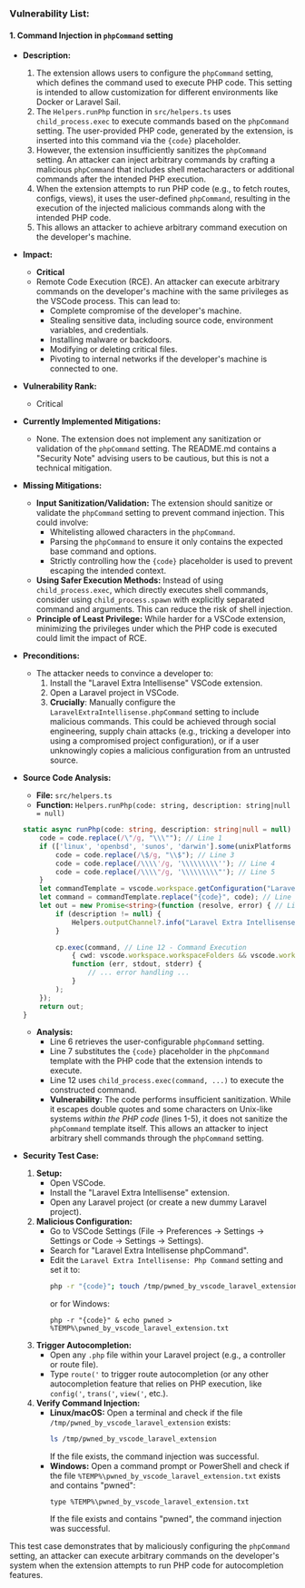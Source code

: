 ### Vulnerability List:

#### 1. Command Injection in `phpCommand` setting

- **Description:**
    1. The extension allows users to configure the `phpCommand` setting, which defines the command used to execute PHP code. This setting is intended to allow customization for different environments like Docker or Laravel Sail.
    2. The `Helpers.runPhp` function in `src/helpers.ts` uses `child_process.exec` to execute commands based on the `phpCommand` setting. The user-provided PHP code, generated by the extension, is inserted into this command via the `{code}` placeholder.
    3. However, the extension insufficiently sanitizes the `phpCommand` setting. An attacker can inject arbitrary commands by crafting a malicious `phpCommand` that includes shell metacharacters or additional commands after the intended PHP execution.
    4. When the extension attempts to run PHP code (e.g., to fetch routes, configs, views), it uses the user-defined `phpCommand`, resulting in the execution of the injected malicious commands along with the intended PHP code.
    5. This allows an attacker to achieve arbitrary command execution on the developer's machine.

- **Impact:**
    - **Critical**
    - Remote Code Execution (RCE). An attacker can execute arbitrary commands on the developer's machine with the same privileges as the VSCode process. This can lead to:
        - Complete compromise of the developer's machine.
        - Stealing sensitive data, including source code, environment variables, and credentials.
        - Installing malware or backdoors.
        - Modifying or deleting critical files.
        - Pivoting to internal networks if the developer's machine is connected to one.

- **Vulnerability Rank:**
    - Critical

- **Currently Implemented Mitigations:**
    - None. The extension does not implement any sanitization or validation of the `phpCommand` setting. The README.md contains a "Security Note" advising users to be cautious, but this is not a technical mitigation.

- **Missing Mitigations:**
    - **Input Sanitization/Validation:** The extension should sanitize or validate the `phpCommand` setting to prevent command injection. This could involve:
        - Whitelisting allowed characters in the `phpCommand`.
        - Parsing the `phpCommand` to ensure it only contains the expected base command and options.
        - Strictly controlling how the `{code}` placeholder is used to prevent escaping the intended context.
    - **Using Safer Execution Methods:** Instead of using `child_process.exec`, which directly executes shell commands, consider using `child_process.spawn` with explicitly separated command and arguments. This can reduce the risk of shell injection.
    - **Principle of Least Privilege:** While harder for a VSCode extension, minimizing the privileges under which the PHP code is executed could limit the impact of RCE.

- **Preconditions:**
    - The attacker needs to convince a developer to:
        1. Install the "Laravel Extra Intellisense" VSCode extension.
        2. Open a Laravel project in VSCode.
        3. **Crucially**: Manually configure the `LaravelExtraIntellisense.phpCommand` setting to include malicious commands. This could be achieved through social engineering, supply chain attacks (e.g., tricking a developer into using a compromised project configuration), or if a user unknowingly copies a malicious configuration from an untrusted source.

- **Source Code Analysis:**
    - **File:** `src/helpers.ts`
    - **Function:** `Helpers.runPhp(code: string, description: string|null = null)`
    ```typescript
    static async runPhp(code: string, description: string|null = null) : Promise<string> {
        code = code.replace(/\"/g, "\\\""); // Line 1
        if (['linux', 'openbsd', 'sunos', 'darwin'].some(unixPlatforms => os.platform().includes(unixPlatforms))) { // Line 2
            code = code.replace(/\$/g, "\\$"); // Line 3
            code = code.replace(/\\\\'/g, '\\\\\\\\\''); // Line 4
            code = code.replace(/\\\\"/g, '\\\\\\\\\"'); // Line 5
        }
        let commandTemplate = vscode.workspace.getConfiguration("LaravelExtraIntellisense").get<string>('phpCommand') ?? "php -r \"{code}\""; // Line 6
        let command = commandTemplate.replace("{code}", code); // Line 7
        let out = new Promise<string>(function (resolve, error) { // Line 8
            if (description != null) {
                Helpers.outputChannel?.info("Laravel Extra Intellisense command started: " + description);
            }

            cp.exec(command, // Line 12 - Command Execution
                { cwd: vscode.workspace.workspaceFolders && vscode.workspace.workspaceFolders.length > 0 ? vscode.workspace.workspaceFolders[0].uri.fsPath : undefined },
                function (err, stdout, stderr) {
                    // ... error handling ...
                }
            );
        });
        return out;
    }
    ```
    - **Analysis:**
        - Line 6 retrieves the user-configurable `phpCommand` setting.
        - Line 7 substitutes the `{code}` placeholder in the `phpCommand` template with the PHP code that the extension intends to execute.
        - Line 12 uses `child_process.exec(command, ...)` to execute the constructed command.
        - **Vulnerability:** The code performs insufficient sanitization. While it escapes double quotes and some characters on Unix-like systems *within the PHP code* (lines 1-5), it does not sanitize the `phpCommand` template itself. This allows an attacker to inject arbitrary shell commands through the `phpCommand` setting.

- **Security Test Case:**
    1. **Setup:**
        - Open VSCode.
        - Install the "Laravel Extra Intellisense" extension.
        - Open any Laravel project (or create a new dummy Laravel project).
    2. **Malicious Configuration:**
        - Go to VSCode Settings (File -> Preferences -> Settings -> Settings or Code -> Settings -> Settings).
        - Search for "Laravel Extra Intellisense phpCommand".
        - Edit the `Laravel Extra Intellisense: Php Command` setting and set it to:
          ```bash
          php -r "{code}"; touch /tmp/pwned_by_vscode_laravel_extension
          ```
          or for Windows:
          ```batch
          php -r "{code}" & echo pwned > %TEMP%\pwned_by_vscode_laravel_extension.txt
          ```
    3. **Trigger Autocompletion:**
        - Open any `.php` file within your Laravel project (e.g., a controller or route file).
        - Type `route('` to trigger route autocompletion (or any other autocompletion feature that relies on PHP execution, like `config('`, `trans('`, `view('`, etc.).
    4. **Verify Command Injection:**
        - **Linux/macOS:** Open a terminal and check if the file `/tmp/pwned_by_vscode_laravel_extension` exists:
          ```bash
          ls /tmp/pwned_by_vscode_laravel_extension
          ```
          If the file exists, the command injection was successful.
        - **Windows:** Open a command prompt or PowerShell and check if the file `%TEMP%\pwned_by_vscode_laravel_extension.txt` exists and contains "pwned":
          ```batch
          type %TEMP%\pwned_by_vscode_laravel_extension.txt
          ```
          If the file exists and contains "pwned", the command injection was successful.

This test case demonstrates that by maliciously configuring the `phpCommand` setting, an attacker can execute arbitrary commands on the developer's system when the extension attempts to run PHP code for autocompletion features.
